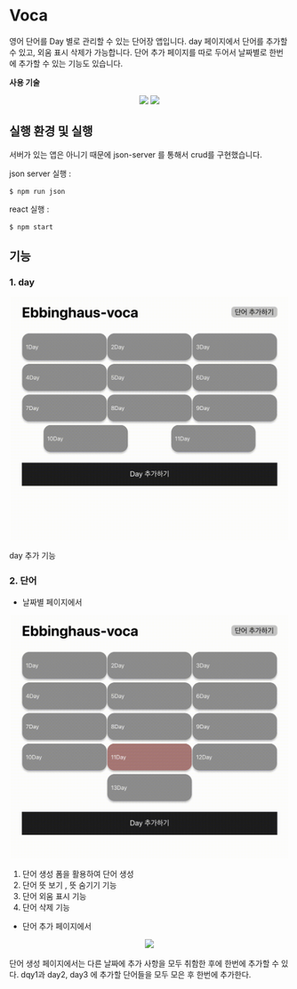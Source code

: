 # Voca

영어 단어를 Day 별로 관리할 수 있는 단어장 앱입니다. day 페이지에서 단어를 추가할 수 있고, 외움 표시 삭제가 가능합니다. 단어 추가 페이지를 따로 두어서 날짜별로 한번에 추가할 수 있는 기능도 있습니다.

**사용 기술**

<p align='center'>
	<img src="https://img.shields.io/badge/Typescript-blue?logo=typescript"/>
	<img src="https://img.shields.io/badge/React-blue?logo=React"/>
</p>

## 실행 환경 및 실행

서버가 있는 앱은 아니기 때문에 json-server 를 통해서 crud를 구현했습니다.

json server 실행 :

```
$ npm run json
```

react 실행 :

```
$ npm start
```

## 기능

### 1. day

<p align="center"><img src="gif/1.gif" width="500"></p>

day 추가 기능

### 2. 단어

- 날짜별 페이지에서

<p align="center"><img src="gif/3.gif" width="500"></p>

1. 단어 생성 폼을 활용하여 단어 생성
2. 단어 뜻 보기 , 뜻 숨기기 기능
3. 단어 외움 표시 기능
4. 단어 삭제 기능

- 단어 추가 페이지에서

<p align="center"><img src="gif/2.gif" width="500"></p>

단어 생성 페이지에서는 다른 날짜에 추가 사항을 모두 취함한 후에 한번에 추가할 수 있다. dqy1과 day2, day3 에 추가할 단어들을 모두 모은 후 한번에 추가한다.
